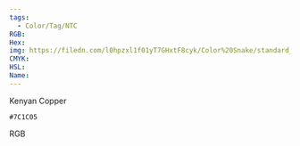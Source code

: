 ```yaml
---
tags:
  - Color/Tag/NTC
RGB:
Hex:
img: https://filedn.com/l0hpzxl1f01yT7GHxtF8cyk/Color%20Snake/standard_csv_to_svg/7C1C05.svg
CMYK:
HSL:
Name:
---
```

Kenyan Copper
```palette
#7C1C05
```
RGB
